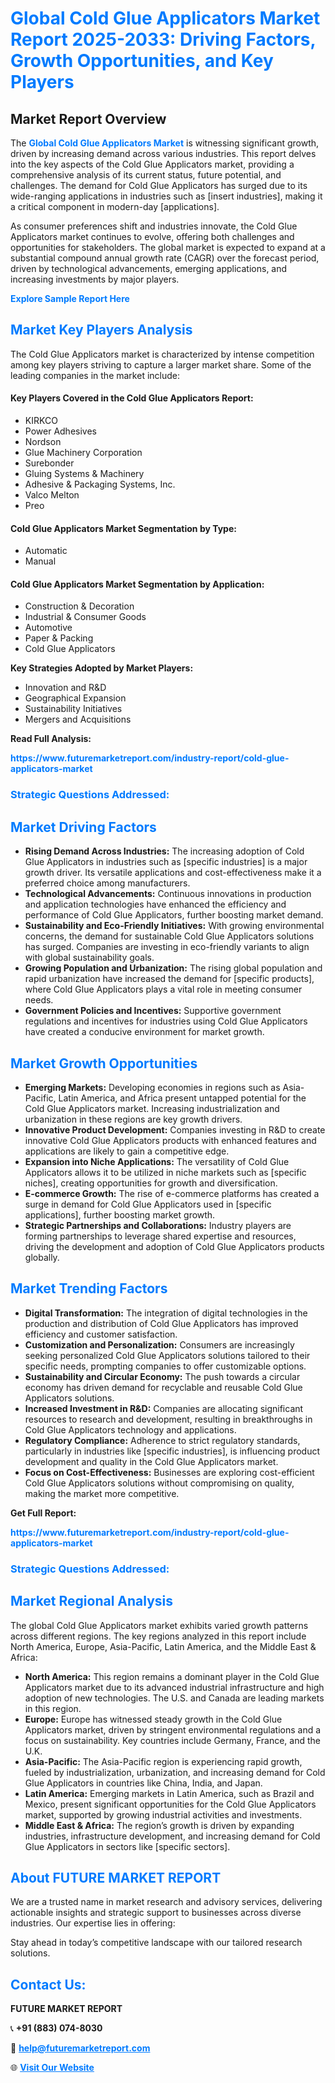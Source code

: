 <h1 style="color: #007BFF;">Global Cold Glue Applicators Market Report 2025-2033: Driving Factors, Growth Opportunities, and Key Players</h1>

<section id="overview">
<h2>Market Report Overview</h2>
<p>The <a href="https://www.futuremarketreport.com/industry-report/cold-glue-applicators-market" style="color: #007BFF; text-decoration: none;"><strong>Global Cold Glue Applicators Market</strong></a> is witnessing significant growth, driven by increasing demand across various industries. This report delves into the key aspects of the Cold Glue Applicators market, providing a comprehensive analysis of its current status, future potential, and challenges. The demand for Cold Glue Applicators has surged due to its wide-ranging applications in industries such as [insert industries], making it a critical component in modern-day [applications].</p>
<p>As consumer preferences shift and industries innovate, the Cold Glue Applicators market continues to evolve, offering both challenges and opportunities for stakeholders. The global market is expected to expand at a substantial compound annual growth rate (CAGR) over the forecast period, driven by technological advancements, emerging applications, and increasing investments by major players.</p>
</section>

<section id="overview">
<p><a href="https://www.futuremarketreport.com/request-sample/reportId=128255" style="color: #007BFF; text-decoration: none;"><strong>Explore Sample Report Here</strong></a></p>
</section>

<section id="key-players">
<h2 style="color: #007BFF;">Market Key Players Analysis</h2>
<p>The Cold Glue Applicators market is characterized by intense competition among key players striving to capture a larger market share. Some of the leading companies in the market include:</p>
<h4>Key Players Covered in the Cold Glue Applicators Report:</h4>
<ul><li>KIRKCO</li><li>Power Adhesives</li><li>Nordson</li><li>Glue Machinery Corporation</li><li>Surebonder</li><li>Gluing Systems &amp; Machinery</li><li>Adhesive &amp; Packaging Systems, Inc.</li><li>Valco Melton</li><li>Preo</li></ul>
<h4>Cold Glue Applicators Market Segmentation by Type:</h4>
<ul><li>Automatic</li><li>Manual</li></ul>

<h4>Cold Glue Applicators Market Segmentation by Application:</h4>
<ul><li>Construction &amp; Decoration</li><li>Industrial &amp; Consumer Goods</li><li>Automotive</li><li>Paper &amp; Packing</li><li>Cold Glue Applicators</li></ul>
<p><strong>Key Strategies Adopted by Market Players:</strong></p>
<ul>
<li>Innovation and R&D</li>
<li>Geographical Expansion</li>
<li>Sustainability Initiatives</li>
<li>Mergers and Acquisitions</li>
</ul>
</section>

<section>
<p><strong>Read Full Analysis: </strong></p><a href="https://www.futuremarketreport.com/industry-report/cold-glue-applicators-market" style="color: #007BFF; text-decoration: none;"><strong>https://www.futuremarketreport.com/industry-report/cold-glue-applicators-market</strong></a>
<h3 style="color: #007BFF;">Strategic Questions Addressed:</h3>
</section>

<section id="driving-factors">
<h2 style="color: #007BFF;">Market Driving Factors</h2>
<ul>
<li><strong>Rising Demand Across Industries:</strong> The increasing adoption of Cold Glue Applicators in industries such as [specific industries] is a major growth driver. Its versatile applications and cost-effectiveness make it a preferred choice among manufacturers.</li>
<li><strong>Technological Advancements:</strong> Continuous innovations in production and application technologies have enhanced the efficiency and performance of Cold Glue Applicators, further boosting market demand.</li>
<li><strong>Sustainability and Eco-Friendly Initiatives:</strong> With growing environmental concerns, the demand for sustainable Cold Glue Applicators solutions has surged. Companies are investing in eco-friendly variants to align with global sustainability goals.</li>
<li><strong>Growing Population and Urbanization:</strong> The rising global population and rapid urbanization have increased the demand for [specific products], where Cold Glue Applicators plays a vital role in meeting consumer needs.</li>
<li><strong>Government Policies and Incentives:</strong> Supportive government regulations and incentives for industries using Cold Glue Applicators have created a conducive environment for market growth.</li>
</ul>
</section>

<section id="growth-opportunities">
<h2 style="color: #007BFF;">Market Growth Opportunities</h2>
<ul>
<li><strong>Emerging Markets:</strong> Developing economies in regions such as Asia-Pacific, Latin America, and Africa present untapped potential for the Cold Glue Applicators market. Increasing industrialization and urbanization in these regions are key growth drivers.</li>
<li><strong>Innovative Product Development:</strong> Companies investing in R&D to create innovative Cold Glue Applicators products with enhanced features and applications are likely to gain a competitive edge.</li>
<li><strong>Expansion into Niche Applications:</strong> The versatility of Cold Glue Applicators allows it to be utilized in niche markets such as [specific niches], creating opportunities for growth and diversification.</li>
<li><strong>E-commerce Growth:</strong> The rise of e-commerce platforms has created a surge in demand for Cold Glue Applicators used in [specific applications], further boosting market growth.</li>
<li><strong>Strategic Partnerships and Collaborations:</strong> Industry players are forming partnerships to leverage shared expertise and resources, driving the development and adoption of Cold Glue Applicators products globally.</li>
</ul>
</section>

<section id="trending-factors">
<h2 style="color: #007BFF;">Market Trending Factors</h2>
<ul>
<li><strong>Digital Transformation:</strong> The integration of digital technologies in the production and distribution of Cold Glue Applicators has improved efficiency and customer satisfaction.</li>
<li><strong>Customization and Personalization:</strong> Consumers are increasingly seeking personalized Cold Glue Applicators solutions tailored to their specific needs, prompting companies to offer customizable options.</li>
<li><strong>Sustainability and Circular Economy:</strong> The push towards a circular economy has driven demand for recyclable and reusable Cold Glue Applicators solutions.</li>
<li><strong>Increased Investment in R&D:</strong> Companies are allocating significant resources to research and development, resulting in breakthroughs in Cold Glue Applicators technology and applications.</li>
<li><strong>Regulatory Compliance:</strong> Adherence to strict regulatory standards, particularly in industries like [specific industries], is influencing product development and quality in the Cold Glue Applicators market.</li>
<li><strong>Focus on Cost-Effectiveness:</strong> Businesses are exploring cost-efficient Cold Glue Applicators solutions without compromising on quality, making the market more competitive.</li>
</ul>
</section>

<section>
<p><strong>Get Full Report: </strong></p><a href="https://www.futuremarketreport.com/industry-report/cold-glue-applicators-market" style="color: #007BFF; text-decoration: none;"><strong>https://www.futuremarketreport.com/industry-report/cold-glue-applicators-market</strong></a>
<h3 style="color: #007BFF;">Strategic Questions Addressed:</h3>
</section>


<section id="regional-analysis">
<h2 style="color: #007BFF;">Market Regional Analysis</h2>
<p>The global Cold Glue Applicators market exhibits varied growth patterns across different regions. The key regions analyzed in this report include North America, Europe, Asia-Pacific, Latin America, and the Middle East & Africa:</p>
<ul>
<li><strong>North America:</strong> This region remains a dominant player in the Cold Glue Applicators market due to its advanced industrial infrastructure and high adoption of new technologies. The U.S. and Canada are leading markets in this region.</li>
<li><strong>Europe:</strong> Europe has witnessed steady growth in the Cold Glue Applicators market, driven by stringent environmental regulations and a focus on sustainability. Key countries include Germany, France, and the U.K.</li>
<li><strong>Asia-Pacific:</strong> The Asia-Pacific region is experiencing rapid growth, fueled by industrialization, urbanization, and increasing demand for Cold Glue Applicators in countries like China, India, and Japan.</li>
<li><strong>Latin America:</strong> Emerging markets in Latin America, such as Brazil and Mexico, present significant opportunities for the Cold Glue Applicators market, supported by growing industrial activities and investments.</li>
<li><strong>Middle East & Africa:</strong> The region’s growth is driven by expanding industries, infrastructure development, and increasing demand for Cold Glue Applicators in sectors like [specific sectors].</li>
</ul>
</section>

<footer>
<h2 style="color: #007BFF;">About FUTURE MARKET REPORT</h2>
<p>We are a trusted name in market research and advisory services, delivering actionable insights and strategic support to businesses across diverse industries. Our expertise lies in offering:</p>

<p>Stay ahead in today’s competitive landscape with our tailored research solutions.</p>

<h2 style="color: #007BFF;">Contact Us:</h2>
<p><strong>FUTURE MARKET REPORT</strong></p>
<p>📞 <strong>+91 (883) 074-8030</strong></p>
<p>📧 <strong><a href="mailto:help@futuremarketreport.com" style="color: #007BFF;">help@futuremarketreport.com</a></strong></p>
<p>🌐 <strong><a href="https://www.futuremarketreport.com/" style="color: #007BFF;">Visit Our Website</a></strong></p>
</footer>